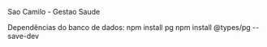Sao Camilo - Gestao Saude



Dependências do banco de dados:
npm install pg
npm install @types/pg --save-dev

